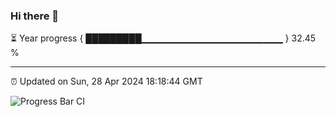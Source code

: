 ### Hi there 👋

⏳ Year progress { █████████▁▁▁▁▁▁▁▁▁▁▁▁▁▁▁▁▁▁▁▁▁ } 32.45 %

---

⏰ Updated on Sun, 28 Apr 2024 18:18:44 GMT

![Progress Bar CI](https://github.com/liununu/liununu/workflows/Progress%20Bar%20CI/badge.svg)
